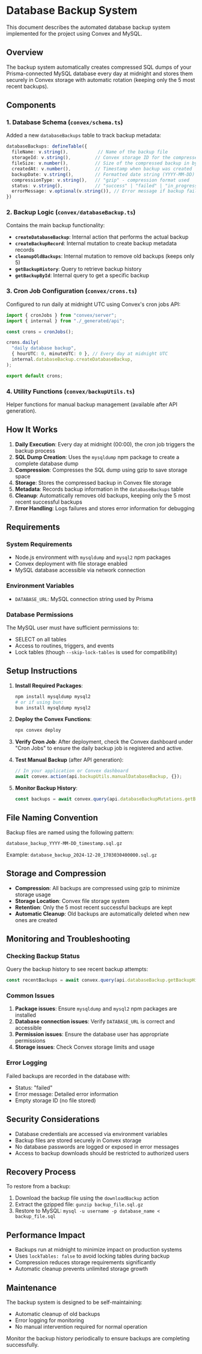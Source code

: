 # Database Backup System

This document describes the automated database backup system implemented for the project using Convex and MySQL.

## Overview

The backup system automatically creates compressed SQL dumps of your Prisma-connected MySQL database every day at midnight and stores them securely in Convex storage with automatic rotation (keeping only the 5 most recent backups).

## Components

### 1. Database Schema (`convex/schema.ts`)
Added a new `databaseBackups` table to track backup metadata:

```typescript
databaseBackups: defineTable({
  fileName: v.string(),           // Name of the backup file
  storageId: v.string(),         // Convex storage ID for the compressed backup
  fileSize: v.number(),          // Size of the compressed backup in bytes
  createdAt: v.number(),         // Timestamp when backup was created
  backupDate: v.string(),        // Formatted date string (YYYY-MM-DD)
  compressionType: v.string(),   // "gzip" - compression format used
  status: v.string(),            // "success" | "failed" | "in_progress"
  errorMessage: v.optional(v.string()), // Error message if backup failed
})
```

### 2. Backup Logic (`convex/databaseBackup.ts`)
Contains the main backup functionality:

- **`createDatabaseBackup`**: Internal action that performs the actual backup
- **`createBackupRecord`**: Internal mutation to create backup metadata records
- **`cleanupOldBackups`**: Internal mutation to remove old backups (keeps only 5)
- **`getBackupHistory`**: Query to retrieve backup history
- **`getBackupById`**: Internal query to get a specific backup

### 3. Cron Job Configuration (`convex/crons.ts`)
Configured to run daily at midnight UTC using Convex's cron jobs API:

```typescript
import { cronJobs } from "convex/server";
import { internal } from "./_generated/api";

const crons = cronJobs();

crons.daily(
  "daily database backup",
  { hourUTC: 0, minuteUTC: 0 }, // Every day at midnight UTC
  internal.databaseBackup.createDatabaseBackup,
);

export default crons;
```

### 4. Utility Functions (`convex/backupUtils.ts`)
Helper functions for manual backup management (available after API generation).

## How It Works

1. **Daily Execution**: Every day at midnight (00:00), the cron job triggers the backup process
2. **SQL Dump Creation**: Uses the `mysqldump` npm package to create a complete database dump
3. **Compression**: Compresses the SQL dump using gzip to save storage space
4. **Storage**: Stores the compressed backup in Convex file storage
5. **Metadata**: Records backup information in the `databaseBackups` table
6. **Cleanup**: Automatically removes old backups, keeping only the 5 most recent successful backups
7. **Error Handling**: Logs failures and stores error information for debugging

## Requirements

### System Requirements
- Node.js environment with `mysqldump` and `mysql2` npm packages
- Convex deployment with file storage enabled
- MySQL database accessible via network connection

### Environment Variables
- `DATABASE_URL`: MySQL connection string used by Prisma

### Database Permissions
The MySQL user must have sufficient permissions to:
- SELECT on all tables
- Access to routines, triggers, and events
- Lock tables (though `--skip-lock-tables` is used for compatibility)

## Setup Instructions

1. **Install Required Packages**:
   ```bash
   npm install mysqldump mysql2
   # or if using bun:
   bun install mysqldump mysql2
   ```

2. **Deploy the Convex Functions**:
   ```bash
   npx convex deploy
   ```

3. **Verify Cron Job**:
   After deployment, check the Convex dashboard under "Cron Jobs" to ensure the daily backup job is registered and active.

4. **Test Manual Backup** (after API generation):
   ```javascript
   // In your application or Convex dashboard
   await convex.action(api.backupUtils.manualDatabaseBackup, {});
   ```

5. **Monitor Backup History**:
   ```javascript
   const backups = await convex.query(api.databaseBackupMutations.getBackupHistory, {});
   ```

## File Naming Convention

Backup files are named using the following pattern:
```
database_backup_YYYY-MM-DD_timestamp.sql.gz
```

Example: `database_backup_2024-12-20_1703030400000.sql.gz`

## Storage and Compression

- **Compression**: All backups are compressed using gzip to minimize storage usage
- **Storage Location**: Convex file storage system
- **Retention**: Only the 5 most recent successful backups are kept
- **Automatic Cleanup**: Old backups are automatically deleted when new ones are created

## Monitoring and Troubleshooting

### Checking Backup Status
Query the backup history to see recent backup attempts:

```javascript
const recentBackups = await convex.query(api.databaseBackup.getBackupHistory, {});
```

### Common Issues

1. **Package issues**: Ensure `mysqldump` and `mysql2` npm packages are installed
2. **Database connection issues**: Verify `DATABASE_URL` is correct and accessible
3. **Permission issues**: Ensure the database user has appropriate permissions
4. **Storage issues**: Check Convex storage limits and usage

### Error Logging
Failed backups are recorded in the database with:
- Status: "failed"
- Error message: Detailed error information
- Empty storage ID (no file stored)

## Security Considerations

- Database credentials are accessed via environment variables
- Backup files are stored securely in Convex storage
- No database passwords are logged or exposed in error messages
- Access to backup downloads should be restricted to authorized users

## Recovery Process

To restore from a backup:

1. Download the backup file using the `downloadBackup` action
2. Extract the gzipped file: `gunzip backup_file.sql.gz`
3. Restore to MySQL: `mysql -u username -p database_name < backup_file.sql`

## Performance Impact

- Backups run at midnight to minimize impact on production systems
- Uses `lockTables: false` to avoid locking tables during backup
- Compression reduces storage requirements significantly
- Automatic cleanup prevents unlimited storage growth

## Maintenance

The backup system is designed to be self-maintaining:
- Automatic cleanup of old backups
- Error logging for monitoring
- No manual intervention required for normal operation

Monitor the backup history periodically to ensure backups are completing successfully. 